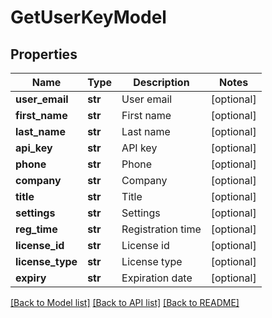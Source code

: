 # GetUserKeyModel

## Properties
Name | Type | Description | Notes
------------ | ------------- | ------------- | -------------
**user_email** | **str** | User email | [optional] 
**first_name** | **str** | First name | [optional] 
**last_name** | **str** | Last name | [optional] 
**api_key** | **str** | API key | [optional] 
**phone** | **str** | Phone | [optional] 
**company** | **str** | Company | [optional] 
**title** | **str** | Title | [optional] 
**settings** | **str** | Settings | [optional] 
**reg_time** | **str** | Registration time | [optional] 
**license_id** | **str** | License id | [optional] 
**license_type** | **str** | License type | [optional] 
**expiry** | **str** | Expiration date | [optional] 

[[Back to Model list]](../README.md#documentation-for-models) [[Back to API list]](../README.md#documentation-for-api-endpoints) [[Back to README]](../README.md)


